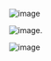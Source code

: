 ![image](https://github.com/Rayan-1/Changelogautomatico/assets/69490855/657058ed-7d46-4da0-8e4c-1c048ce0183c)

![image](https://github.com/Rayan-1/Changelogautomatico/assets/69490855/849fe924-e42e-494a-aba4-24a1fd652378).

![image](https://github.com/Rayan-1/Changelogautomatico/assets/69490855/ef9d294b-3990-4efc-a6fa-635fd086b5cf)


